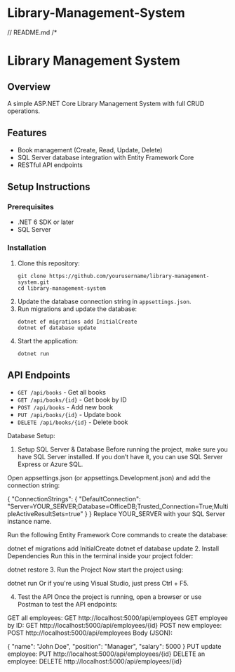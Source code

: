 # Library-Management-System
// README.md
/*
# Library Management System

## Overview
A simple ASP.NET Core Library Management System with full CRUD operations.

## Features
- Book management (Create, Read, Update, Delete)
- SQL Server database integration with Entity Framework Core
- RESTful API endpoints

## Setup Instructions
### Prerequisites
- .NET 6 SDK or later
- SQL Server

### Installation
1. Clone this repository:
   ```
   git clone https://github.com/yourusername/library-management-system.git
   cd library-management-system
   ```
2. Update the database connection string in `appsettings.json`.
3. Run migrations and update the database:
   ```
   dotnet ef migrations add InitialCreate
   dotnet ef database update
   ```
4. Start the application:
   ```
   dotnet run
   ```

## API Endpoints
- `GET /api/books` - Get all books
- `GET /api/books/{id}` - Get book by ID
- `POST /api/books` - Add new book
- `PUT /api/books/{id}` - Update book
- `DELETE /api/books/{id}` - Delete book



Database Setup:
1. Setup SQL Server & Database
Before running the project, make sure you have SQL Server installed. If you don’t have it, you can use SQL Server Express or Azure SQL.

Open appsettings.json (or appsettings.Development.json) and add the connection string:

{
    "ConnectionStrings": {
        "DefaultConnection": "Server=YOUR_SERVER;Database=OfficeDB;Trusted_Connection=True;MultipleActiveResultSets=true"
    }
}
Replace YOUR_SERVER with your SQL Server instance name.

Run the following Entity Framework Core commands to create the database:


dotnet ef migrations add InitialCreate
dotnet ef database update
2. Install Dependencies
Run this in the terminal inside your project folder:


dotnet restore
3. Run the Project
Now start the project using:


dotnet run
Or if you're using Visual Studio, just press Ctrl + F5.

4. Test the API
Once the project is running, open a browser or use Postman to test the API endpoints:

GET all employees:
GET http://localhost:5000/api/employees
GET employee by ID:
GET http://localhost:5000/api/employees/{id}
POST new employee:
POST http://localhost:5000/api/employees
Body (JSON):

{
    "name": "John Doe",
    "position": "Manager",
    "salary": 5000
}
PUT update employee:
PUT http://localhost:5000/api/employees/{id}
DELETE an employee:
DELETE http://localhost:5000/api/employees/{id}




